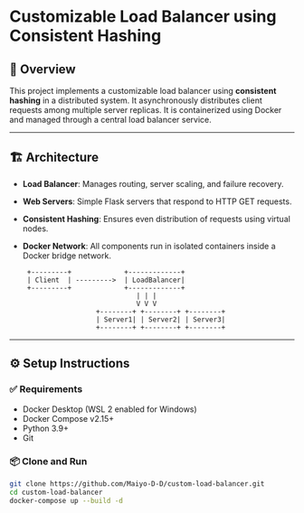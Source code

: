 # Customizable Load Balancer using Consistent Hashing

## 📘 Overview

This project implements a customizable load balancer using **consistent hashing** in a distributed system. It asynchronously distributes client requests among multiple server replicas. It is containerized using Docker and managed through a central load balancer service.

---

## 🏗️ Architecture

- **Load Balancer**: Manages routing, server scaling, and failure recovery.
- **Web Servers**: Simple Flask servers that respond to HTTP GET requests.
- **Consistent Hashing**: Ensures even distribution of requests using virtual nodes.
- **Docker Network**: All components run in isolated containers inside a Docker bridge network.

       +---------+             +-------------+
       | Client  | --------->  | LoadBalancer|
       +---------+             +-------------+
                                  | | |
                                  V V V
                        +--------+ +--------+ +--------+
                        | Server1| | Server2| | Server3|
                        +--------+ +--------+ +--------+

---

## ⚙️ Setup Instructions

### ✅ Requirements

- Docker Desktop (WSL 2 enabled for Windows)
- Docker Compose v2.15+
- Python 3.9+
- Git

### 📦 Clone and Run

```bash
git clone https://github.com/Maiyo-D-D/custom-load-balancer.git
cd custom-load-balancer
docker-compose up --build -d
